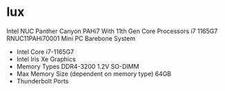 # lux

Intel NUC Panther Canyon PAHi7 With 11th Gen Core Processors i7 1165G7 RNUC11PAHi70001 Mini PC Barebone System

- Intel Core i7-1165G7
- Intel Iris Xe Graphics
- Memory Types DDR4-3200 1.2V SO-DIMM
- Max Memory Size (dependent on memory type) 64GB
- Thunderbolt Ports
